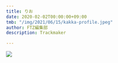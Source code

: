 ```yaml
---
title: りお
date: 2020-02-02T00:00:00+09:00
tmb: "/img/2021/06/15/kakka-profile.jpeg"
author: FTZ編集部
description: Trackmaker

---
```

![](/img/2021/06/15/kakka-profile.jpeg)